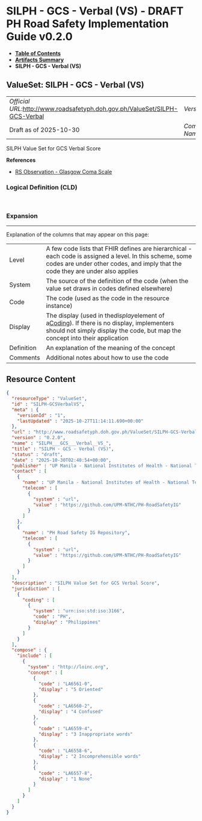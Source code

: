 # SILPH - GCS - Verbal (VS) - DRAFT PH Road Safety Implementation Guide v0.2.0

* [**Table of Contents**](toc.md)
* [**Artifacts Summary**](artifacts.md)
* **SILPH - GCS - Verbal (VS)**

## ValueSet: SILPH - GCS - Verbal (VS) 

| | |
| :--- | :--- |
| *Official URL*:http://www.roadsafetyph.doh.gov.ph/ValueSet/SILPH-GCS-Verbal | *Version*:0.2.0 |
| Draft as of 2025-10-30 | *Computable Name*:SILPH___GCS___Verbal__VS_ |

 
SILPH Value Set for GCS Verbal Score 

 **References** 

* [RS Observation - Glasgow Coma Scale](StructureDefinition-rs-observation-gcs.md)

### Logical Definition (CLD)

 

### Expansion

-------

 Explanation of the columns that may appear on this page: 

| | |
| :--- | :--- |
| Level | A few code lists that FHIR defines are hierarchical - each code is assigned a level. In this scheme, some codes are under other codes, and imply that the code they are under also applies |
| System | The source of the definition of the code (when the value set draws in codes defined elsewhere) |
| Code | The code (used as the code in the resource instance) |
| Display | The display (used in the*display*element of a[Coding](http://hl7.org/fhir/R4/datatypes.html#Coding)). If there is no display, implementers should not simply display the code, but map the concept into their application |
| Definition | An explanation of the meaning of the concept |
| Comments | Additional notes about how to use the code |



## Resource Content

```json
{
  "resourceType" : "ValueSet",
  "id" : "SILPH-GCSVerbalVS",
  "meta" : {
    "versionId" : "1",
    "lastUpdated" : "2025-10-27T11:14:11.690+00:00"
  },
  "url" : "http://www.roadsafetyph.doh.gov.ph/ValueSet/SILPH-GCS-Verbal",
  "version" : "0.2.0",
  "name" : "SILPH___GCS___Verbal__VS_",
  "title" : "SILPH - GCS - Verbal (VS)",
  "status" : "draft",
  "date" : "2025-10-30T02:40:54+00:00",
  "publisher" : "UP Manila - National Institutes of Health - National Telehealth Center",
  "contact" : [
    {
      "name" : "UP Manila - National Institutes of Health - National Telehealth Center",
      "telecom" : [
        {
          "system" : "url",
          "value" : "https://github.com/UPM-NTHC/PH-RoadSafetyIG"
        }
      ]
    },
    {
      "name" : "PH Road Safety IG Repository",
      "telecom" : [
        {
          "system" : "url",
          "value" : "https://github.com/UPM-NTHC/PH-RoadSafetyIG"
        }
      ]
    }
  ],
  "description" : "SILPH Value Set for GCS Verbal Score",
  "jurisdiction" : [
    {
      "coding" : [
        {
          "system" : "urn:iso:std:iso:3166",
          "code" : "PH",
          "display" : "Philippines"
        }
      ]
    }
  ],
  "compose" : {
    "include" : [
      {
        "system" : "http://loinc.org",
        "concept" : [
          {
            "code" : "LA6561-0",
            "display" : "5 Oriented"
          },
          {
            "code" : "LA6560-2",
            "display" : "4 Confused"
          },
          {
            "code" : "LA6559-4",
            "display" : "3 Inappropriate words"
          },
          {
            "code" : "LA6558-6",
            "display" : "2 Incomprehensible words"
          },
          {
            "code" : "LA6557-8",
            "display" : "1 None"
          }
        ]
      }
    ]
  }
}

```
